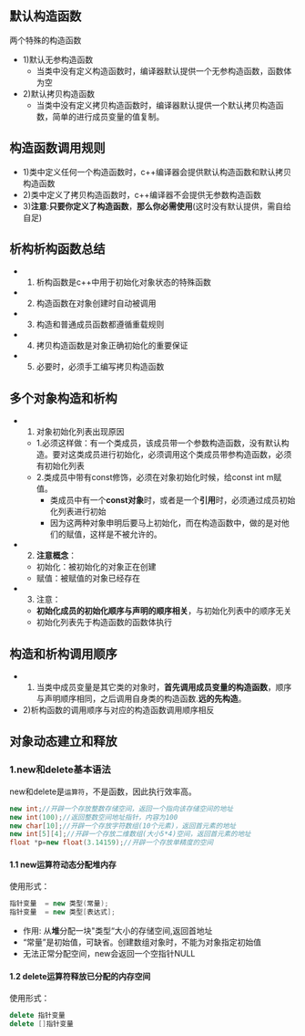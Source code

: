 ## 默认构造函数
两个特殊的构造函数

* 1)默认无参构造函数
    * 当类中没有定义构造函数时，编译器默认提供一个无参构造函数，函数体为空
* 2)默认拷贝构造函数
    * 当类中没有定义拷贝构造函数时，编译器默认提供一个默认拷贝构造函数，简单的进行成员变量的值复制。

## 构造函数调用规则

* 1)类中定义任何一个构造函数时，c++编译器会提供默认构造函数和默认拷贝构造函数
* 2)类中定义了拷贝构造函数时，c++编译器不会提供无参数构造函数
* 3)**注意**:**只要你定义了构造函数**，**那么你必需使用**(这时没有默认提供，需自给自足)

## 析构析构函数总结
 
* 1) 析构函数是c++中用于初始化对象状态的特殊函数
* 2) 构造函数在对象创建时自动被调用
* 3) 构造和普通成员函数都遵循重载规则
* 4) 拷贝构造函数是对象正确初始化的重要保证
* 5) 必要时，必须手工编写拷贝构造函数

## 多个对象构造和析构

* 1) 对象初始化列表出现原因
    * 1.必须这样做：有一个类成员，该成员带一个参数构造函数，没有默认构造。要对这类成员进行初始化，必须调用这个类成员带参构造函数，必须有初始化列表
    * 2.类成员中带有const修饰，必须在对象初始化时候，给const int m赋值。
        * 类成员中有一个**const对象**时，或者是一个**引用**时，必须通过成员初始化列表进行初始
        * 因为这两种对象申明后要马上初始化，而在构造函数中，做的是对他们的赋值，这样是不被允许的。
* 2) **注意概念**：
    * 初始化：被初始化的对象正在创建
    * 赋值：被赋值的对象已经存在
* 3) 注意：
    * **初始化成员的初始化顺序与声明的顺序相关**，与初始化列表中的顺序无关
    * 初始化列表先于构造函数的函数体执行
## 构造和析构调用顺序

* 1) 当类中成员变量是其它类的对象时，**首先调用成员变量的构造函数**，顺序与声明顺序相同，之后调用自身类的构造函数.**远的先构造**。
* 2)析构函数的调用顺序与对应的构造函数调用顺序相反

## 对象动态建立和释放

### 1.new和delete基本语法
new和delete是`运算符`，不是函数，因此执行效率高。

```cpp
new int;//开辟一个存放整数存储空间，返回一个指向该存储空间的地址
new int(100);//返回整数空间地址指针，内容为100
new char[10];//开辟一个存放字符数组(10个元素)，返回首元素的地址
new int[5][4];//开辟一个存放二维数组(大小5*4)空间，返回首元素的地址
float *p=new float(3.14159);//开辟一个存放单精度的空间
```

#### 1.1 new运算符动态分配堆内存
使用形式：
```cpp
指针变量  = new 类型(常量);
指针变量  = new 类型[表达式];
```
* 作用: 从**堆**分配一块"类型“大小的存储空间,返回首地址
* “常量”是初始值，可缺省。创建数组对象时，不能为对象指定初始值
* 无法正常分配空间，new会返回一个空指针NULL

#### 1.2 delete运算符释放已分配的内存空间

使用形式：

```cpp
delete 指针变量
delete []指针变量
```





